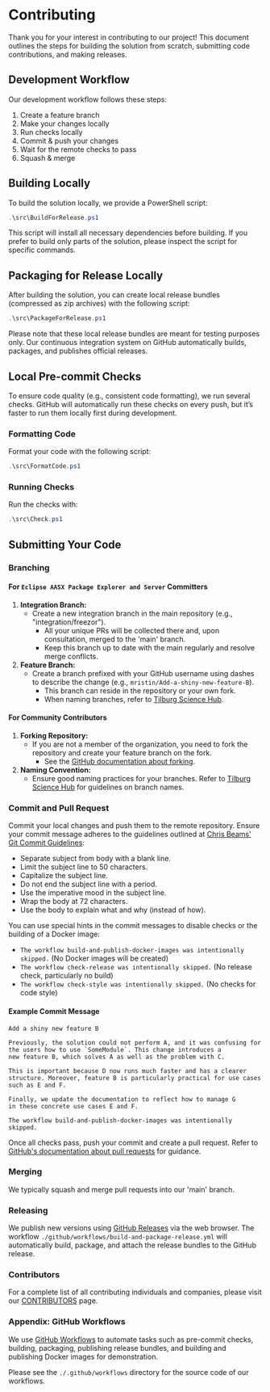 # Contributing

Thank you for your interest in contributing to our project! This document outlines the steps for building the solution from scratch, submitting code
contributions, and making releases.

## Development Workflow

Our development workflow follows these steps:

1. Create a feature branch
2. Make your changes locally
3. Run checks locally
4. Commit & push your changes
5. Wait for the remote checks to pass
6. Squash & merge

## Building Locally

To build the solution locally, we provide a PowerShell script:

```powershell
.\src\BuildForRelease.ps1
```

This script will install all necessary dependencies before building. If you prefer to build only parts of the solution, please inspect the script for specific
commands.

## Packaging for Release Locally

After building the solution, you can create local release bundles (compressed as zip archives) with the following script:

```powershell
.\src\PackageForRelease.ps1
```

Please note that these local release bundles are meant for testing purposes only. Our continuous integration system on GitHub automatically builds, packages,
and publishes official releases.

## Local Pre-commit Checks

To ensure code quality (e.g., consistent code formatting), we run several checks. GitHub will automatically run these checks on every push, but it’s faster to
run them locally first during development.

### Formatting Code

Format your code with the following script:

```powershell
.\src\FormatCode.ps1
```

### Running Checks

Run the checks with:

```powershell
.\src\Check.ps1
```

## Submitting Your Code

### Branching

#### For `Eclipse AASX Package Explorer and Server` Committers

1. **Integration Branch:**
    - Create a new integration branch in the main repository (e.g., "integration/freezor").
        - All your unique PRs will be collected there and, upon consultation, merged to the 'main' branch.
        - Keep this branch up to date with the main regularly and resolve merge conflicts.
2. **Feature Branch:**
    - Create a branch prefixed with your GitHub username using dashes to describe the change (e.g., `mristin/Add-a-shiny-new-feature-B`).
        - This branch can reside in the repository or your own fork.
        - When naming branches, refer to [Tilburg Science Hub](https://tilburgsciencehub.com/topics/automation/version-control/advanced-git/naming-git-branches/).

#### For Community Contributors

1. **Forking Repository:**
    - If you are not a member of the organization, you need to fork the repository and create your feature branch on the fork.
        - See the [GitHub documentation about forking][github-fork].
2. **Naming Convention:**
    - Ensure good naming practices for your branches. Refer to [Tilburg Science Hub](https://tilburgsciencehub.com/topics/automation/version-control/advanced-git/naming-git-branches/) for guidelines on branch names.

[github-fork]: https://docs.github.com/en/github/getting-started-with-github/fork-a-repo

### Commit and Pull Request

Commit your local changes and push them to the remote repository. Ensure your commit message adheres to the guidelines outlined at 
[Chris Beams' Git Commit Guidelines](https://chris.beams.io/posts/git-commit/):

* Separate subject from body with a blank line.
* Limit the subject line to 50 characters.
* Capitalize the subject line.
* Do not end the subject line with a period.
* Use the imperative mood in the subject line.
* Wrap the body at 72 characters.
* Use the body to explain what and why (instead of how).

You can use special hints in the commit messages to disable checks or the building of a Docker image:

* `The workflow build-and-publish-docker-images was intentionally skipped.` (No Docker images will be created)
* `The workflow check-release was intentionally skipped.` (No release check, particularly no build)
* `The workflow check-style was intentionally skipped.` (No checks for code style)

#### Example Commit Message

```
Add a shiny new feature B

Previously, the solution could not perform A, and it was confusing for
the users how to use `SomeModule`. This change introduces a
new feature B, which solves A as well as the problem with C.

This is important because D now runs much faster and has a clearer 
structure. Moreover, feature B is particularly practical for use cases 
such as E and F.
 
Finally, we update the documentation to reflect how to manage G
in these concrete use cases E and F.

The workflow build-and-publish-docker-images was intentionally skipped.
```

Once all checks pass, push your commit and create a pull request. Refer to [GitHub's documentation about pull requests][pull-request] for guidance.

[pull-request]: https://docs.github.com/en/github/collaborating-with-issues-and-pull-requests/creating-a-pull-request

### Merging

We typically squash and merge pull requests into our 'main' branch.

### Releasing

We publish new versions using [GitHub Releases][release] via the web browser. The workflow `./github/workflows/build-and-package-release.yml` will 
automatically build, package, and attach the release bundles to the GitHub release.

[release]: https://docs.github.com/en/github/administering-a-repository/managing-releases-in-a-repository

### Contributors

For a complete list of all contributing individuals and companies, please visit our [CONTRIBUTORS](CONTRIBUTORS.md) page.

### Appendix: GitHub Workflows

We use [GitHub Workflows][workflows] to automate tasks such as pre-commit checks, building, packaging, publishing release bundles, and building and 
publishing Docker images for demonstration.

Please see the `./.github/workflows` directory for the source code of our workflows.

[workflows]: https://docs.github.com/en/actions/configuring-and-managing-workflows